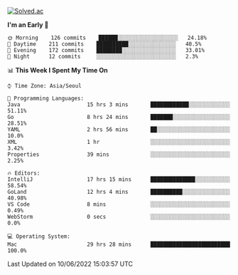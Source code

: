 [![Solved.ac](http://mazassumnida.wtf/api/v2/generate_badge?boj=kuckjwi)](https://solved.ac/kuckjwi)
<!--START_SECTION:waka-->
**I'm an Early 🐤** 

```text
🌞 Morning    126 commits    ██████░░░░░░░░░░░░░░░░░░░   24.18% 
🌆 Daytime    211 commits    ██████████░░░░░░░░░░░░░░░   40.5% 
🌃 Evening    172 commits    ████████░░░░░░░░░░░░░░░░░   33.01% 
🌙 Night      12 commits     ░░░░░░░░░░░░░░░░░░░░░░░░░   2.3%

```


📊 **This Week I Spent My Time On** 

```text
⌚︎ Time Zone: Asia/Seoul

💬 Programming Languages: 
Java                     15 hrs 3 mins       ████████████░░░░░░░░░░░░░   51.11% 
Go                       8 hrs 24 mins       ███████░░░░░░░░░░░░░░░░░░   28.51% 
YAML                     2 hrs 56 mins       ██░░░░░░░░░░░░░░░░░░░░░░░   10.0% 
XML                      1 hr                ░░░░░░░░░░░░░░░░░░░░░░░░░   3.42% 
Properties               39 mins             ░░░░░░░░░░░░░░░░░░░░░░░░░   2.25%

🔥 Editors: 
IntelliJ                 17 hrs 15 mins      ██████████████░░░░░░░░░░░   58.54% 
GoLand                   12 hrs 4 mins       ██████████░░░░░░░░░░░░░░░   40.98% 
VS Code                  8 mins              ░░░░░░░░░░░░░░░░░░░░░░░░░   0.49% 
WebStorm                 0 secs              ░░░░░░░░░░░░░░░░░░░░░░░░░   0.0%

💻 Operating System: 
Mac                      29 hrs 28 mins      █████████████████████████   100.0%

```


 Last Updated on 10/06/2022 15:03:57 UTC
<!--END_SECTION:waka-->
